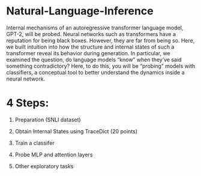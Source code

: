 # Natural-Language-Inference

Internal mechanisms of an autoregressive transformer language model, GPT-2, will be probed. Neural networks such as transformers have a reputation for being black boxes.
However, they are far from being so. Here, we built intuition into how the structure and
internal states of such a transformer reveal its behavior during generation. In particular, we examined the question, do language models “know” when they’ve said something contradictory?
Here, to do this, you will be “probing” models with classifiers, a conceptual tool to better
understand the dynamics inside a neural network.

# 4 Steps:

1. Preparation (SNLI dataset)

2. Obtain Internal States using TraceDict (20 points)

3. Train a classifer

4. Probe MLP and attention layers

5. Other exploratory tasks